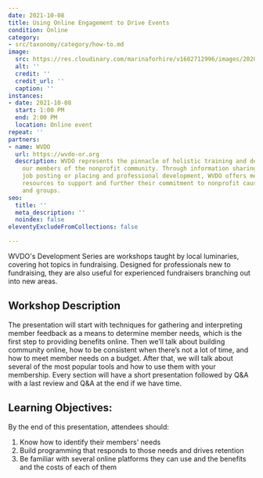 ```yaml
---
date: 2021-10-08
title: Using Online Engagement to Drive Events
condition: Online
category:
- src/taxonomy/category/how-to.md
image:
  src: https://res.cloudinary.com/marinaforhire/v1602712996/images/2020/10/marina-two-tone-wall_bomuwr.webp
  alt: ''
  credit: ''
  credit_url: ''
  caption: ''
instances:
- date: 2021-10-08
  start: 1:00 PM
  end: 2:00 PM
  location: Online event
repeat: ''
partners:
- name: WVDO
  url: https://wvdo-or.org
  description: WVDO represents the pinnacle of holistic training and development for
    our members of the nonprofit community. Through information sharing, networking,
    job posting or placing and professional development, WVDO offers members and organizations
    resources to support and further their commitment to nonprofit causes, services
    and groups.
seo:
  title: ''
  meta_description: ''
  noindex: false
eleventyExcludeFromCollections: false

---
```

WVDO's Development Series are workshops taught by local luminaries, covering hot topics in fundraising. Designed for professionals new to fundraising, they are also useful for experienced fundraisers branching out into new areas.

## Workshop Description

The presentation will start with techniques for gathering and interpreting member feedback as a means to determine member needs, which is the first step to providing benefits online. Then we’ll talk about building community online, how to be consistent when there’s not a lot of time, and how to meet member needs on a budget. After that, we will talk about several of the most popular tools and how to use them with your membership. Every section will have a short presentation followed by Q&A with a last review and Q&A at the end if we have time.

## Learning Objectives:

By the end of this presentation, attendees should:  
1) Know how to identify their members' needs  
2) Build programming that responds to those needs and drives retention  
3) Be familiar with several online platforms they can use and the benefits and the costs of each of them